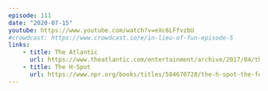 ```yaml
---
episode: 111
date: "2020-07-15"
youtube: https://www.youtube.com/watch?v=eXc6LFfvzbU
#crowdcast: https://www.crowdcast.io/e/in-lieu-of-fun-episode-5
links:
    - title: The Atlantic
      url: https://www.theatlantic.com/entertainment/archive/2017/04/the-h-spot-review-jill-filipovic-the-feminist-case-for-happiness/524241/
    - title: The H-Spot
      url: https://www.npr.org/books/titles/584670728/the-h-spot-the-feminist-pursuit-of-happiness
---
```

